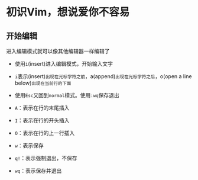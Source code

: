 # 初识Vim，想说爱你不容易

## 开始编辑

进入编辑模式就可以像其他编辑器一样编辑了

- 使用`i`(insert)进入编辑模式，开始输入文字
- `i`表示(insert)`出现在光标字符之前`，a(append)`出现在光标字符之后`，o(open a line below)`出现在当前行的下面`

- 使用`Esc`又回到`normal`模式。使用`:wq`保存退出
- `A`：表示在行的末尾插入
- `I`：表示在行的开头插入
- `O`：表示在行的上一行插入
- `w`：表示保存
- `q!`：表示强制退出，不保存
- `wq`：表示保存并退出